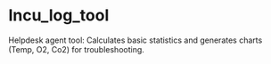 # Incu_log_tool
Helpdesk agent tool: Calculates basic statistics and generates charts (Temp, O2, Co2) for troubleshooting.
